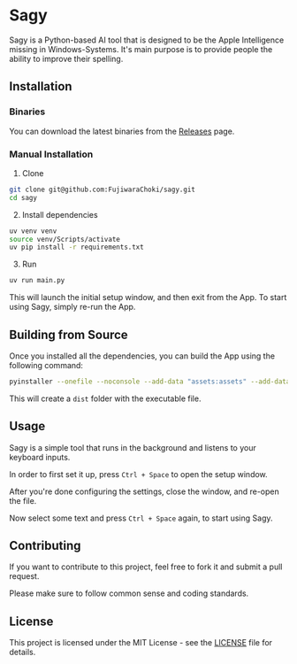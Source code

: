 # Sagy

Sagy is a Python-based AI tool that is designed to be the Apple Intelligence missing in Windows-Systems. It's main purpose is to provide people the ability to improve their spelling.

## Installation

### Binaries

You can download the latest binaries from the [Releases](https://github.com/FujiwaraChoki/sagy/releases) page.


### Manual Installation

1. Clone

```bash
git clone git@github.com:FujiwaraChoki/sagy.git
cd sagy
```

2. Install dependencies

```bash
uv venv venv
source venv/Scripts/activate
uv pip install -r requirements.txt
```

3. Run

```bash
uv run main.py
```

This will launch the initial setup window, and then exit from the App. To start using Sagy, simply re-run the App.


## Building from Source

Once you installed all the dependencies, you can build the App using the following command:

```bash
pyinstaller --onefile --noconsole --add-data "assets:assets" --add-data "ui:ui" main.py
```

This will create a `dist` folder with the executable file.

## Usage

Sagy is a simple tool that runs in the background and listens to your keyboard inputs.

In order to first set it up, press `Ctrl + Space` to open the setup window.

After you're done configuring the settings, close the window, and re-open the file.

Now select some text and press `Ctrl + Space` again, to start using Sagy.

## Contributing

If you want to contribute to this project, feel free to fork it and submit a pull request.

Please make sure to follow common sense and coding standards.

## License

This project is licensed under the MIT License - see the [LICENSE](LICENSE) file for details.
